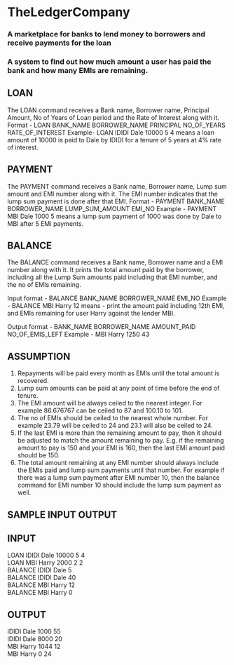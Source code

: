 # TheLedgerCompany
<h3>A marketplace for banks to lend money to borrowers and receive payments for the loan</h3>
<h3>A system to find out how much amount a user has paid the bank and how many EMIs are remaining.</h3>
<h2>LOAN</h2>
The LOAN command receives a Bank name, Borrower name, Principal Amount, No of Years of Loan period and the Rate of Interest along with it.
Format - LOAN BANK_NAME BORROWER_NAME PRINCIPAL NO_OF_YEARS RATE_OF_INTEREST
Example- LOAN IDIDI Dale 10000 5 4 means a loan amount of 10000 is paid to Dale by IDIDI for a tenure of 5 years at 4% rate of interest.
<h2>PAYMENT</h2>
The PAYMENT command receives a Bank name, Borrower name, Lump sum amount and EMI number along with it. The EMI number indicates that the lump sum payment is done after that EMI.
Format - PAYMENT BANK_NAME BORROWER_NAME LUMP_SUM_AMOUNT EMI_NO
Example - PAYMENT MBI Dale 1000 5 means a lump sum payment of 1000 was done by Dale to MBI after 5 EMI payments.

<h2>BALANCE</h2>
The BALANCE command receives a Bank name, Borrower name and a EMI number along with it. It prints the total amount paid by the borrower, including all the Lump Sum amounts paid including that EMI number, and the no of EMIs remaining.

Input format - BALANCE BANK_NAME BORROWER_NAME EMI_NO
Example - BALANCE MBI Harry 12 means - print the amount paid including 12th EMI, and EMIs remaining for user Harry against the lender MBI.

Output format - BANK_NAME BORROWER_NAME AMOUNT_PAID NO_OF_EMIS_LEFT
Example - MBI Harry 1250 43

<H2>ASSUMPTION</H2>
<ol>
  <li>Repayments will be paid every month as EMIs until the total amount is recovered.</li>
  <li>Lump sum amounts can be paid at any point of time before the end of tenure.</li>
  <li>The EMI amount will be always ceiled to the nearest integer. For example 86.676767 can be ceiled to 87 and 100.10 to 101.</li>
  <li>The no of EMIs should be ceiled to the nearest whole number. For example 23.79 will be ceiled to 24 and 23.1 will also be ceiled to 24.</li>
  <li>If the last EMI is more than the remaining amount to pay, then it should be adjusted to match the amount remaining to pay. E.g. if the remaining amount to pay is 150 and your EMI is 160, then the last EMI amount paid should be 150.</li>
  <li> The total amount remaining at any EMI number should always include the EMIs paid and lump sum payments until that number. For example if there was a lump sum payment after EMI number 10, then the balance command for EMI number 10 should include the lump sum payment as well.</li>
</ol>
<h2>SAMPLE INPUT OUTPUT</h2>
<h2>INPUT</h2>
LOAN IDIDI Dale 10000 5 4<BR>
LOAN MBI Harry 2000 2 2<BR>
BALANCE IDIDI Dale 5<BR>
BALANCE IDIDI Dale 40<BR>
BALANCE MBI Harry 12<BR>
BALANCE MBI Harry 0<BR>

<H2>OUTPUT</H2>
IDIDI Dale 1000 55<BR>
IDIDI Dale 8000 20<BR>
MBI Harry 1044 12<BR>
MBI Harry 0 24<BR>
